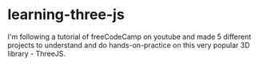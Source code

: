 # learning-three-js
I'm following a tutorial of freeCodeCamp on youtube and made 5 different projects to understand and do hands-on-practice on this very popular 3D library - ThreeJS.
